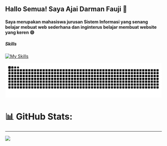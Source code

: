## Hallo Semua! Saya Ajai Darman Fauji 👋
#### Saya merupakan mahasiswa jurusan Sistem Informasi yang senang belajar mebuat web sederhana dan inginterus belajar membuat website yang keren 😄
<!--
**ajaidf/ajaidf** is a ✨ _special_ ✨ repository because its `README.md` (this file) appears on your GitHub profile.

Here are some ideas to get you started:

- 🔭 I’m currently working on ...
- 🌱 I’m currently learning ...
- 👯 I’m looking to collaborate on ...
- 🤔 I’m looking for help with ...
- 💬 Ask me about ...
- 📫 How to reach me: ...
- 😄 Pronouns: ...
- ⚡ Fun fact: ...
-->
##### Skills
[![My Skills](https://skillicons.dev/icons?i=html,css,php,js,bootstrap)](https://skillicons.dev)

<img src="https://raw.githubusercontent.com/ajaidf/ajaidf/output/snake.svg" alt="Snake animation" />

# 📊 GitHub Stats:

---
[![](https://visitcount.itsvg.in/api?id=ajaidf&icon=0&color=0)](https://visitcount.itsvg.in)

<!-- Proudly created with GPRM ( https://gprm.itsvg.in ) -->
